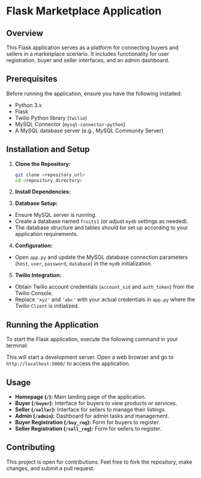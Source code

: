 # Flask Marketplace Application

## Overview

This Flask application serves as a platform for connecting buyers and sellers in a marketplace scenario. It includes functionality for user registration, buyer and seller interfaces, and an admin dashboard.

## Prerequisites

Before running the application, ensure you have the following installed:

- Python 3.x
- Flask
- Twilio Python library (`twilio`)
- MySQL Connector (`mysql-connector-python`)
- A MySQL database server (e.g., MySQL Community Server)

## Installation and Setup

1. **Clone the Repository:**

   ```bash
   git clone <repository_url>
   cd <repository_directory>

2. **Install Dependencies:**


3. **Database Setup:**
- Ensure MySQL server is running.
- Create a database named `fruits1` (or adjust `mydb` settings as needed).
- The database structure and tables should be set up according to your application requirements.

4. **Configuration:**
- Open `app.py` and update the MySQL database connection parameters (`host`, `user`, `password`, `database`) in the `mydb` initialization.

5. **Twilio Integration:**
- Obtain Twilio account credentials (`account_sid` and `auth_token`) from the Twilio Console.
- Replace `'xyz'` and `'abc'` with your actual credentials in `app.py` where the Twilio `Client` is initialized.

## Running the Application

To start the Flask application, execute the following command in your terminal:


This will start a development server. Open a web browser and go to `http://localhost:5000/` to access the application.

## Usage

- **Homepage (`/`):** Main landing page of the application.
- **Buyer (`/buyer`):** Interface for buyers to view products or services.
- **Seller (`/seller`):** Interface for sellers to manage their listings.
- **Admin (`/admin`):** Dashboard for admin tasks and management.
- **Buyer Registration (`/buy_reg`):** Form for buyers to register.
- **Seller Registration (`/sell_reg`):** Form for sellers to register.

## Contributing

This project is open for contributions. Feel free to fork the repository, make changes, and submit a pull request.


